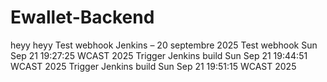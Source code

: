 # Ewallet-Backend
heyy heyy
Test webhook Jenkins – 20 septembre 2025
Test webhook Sun Sep 21 19:27:25 WCAST 2025
Trigger Jenkins build Sun Sep 21 19:44:51 WCAST 2025
Trigger Jenkins build Sun Sep 21 19:51:15 WCAST 2025

